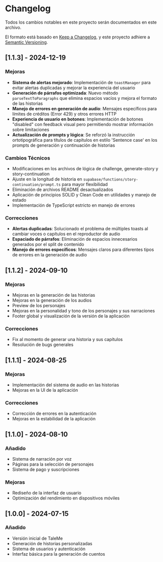# Changelog
Todos los cambios notables en este proyecto serán documentados en este archivo.

El formato está basado en [Keep a Changelog](https://keepachangelog.com/es-ES/1.0.0/),
y este proyecto adhiere a [Semantic Versioning](https://semver.org/spec/v2.0.0.html).

## [1.1.3] - 2024-12-19

### Mejoras
- **Sistema de alertas mejorado**: Implementación de `toastManager` para evitar alertas duplicadas y mejorar la experiencia del usuario
- **Generación de párrafos optimizada**: Nuevo método `parseTextToParagraphs` que elimina espacios vacíos y mejora el formato de las historias
- **Manejo de errores en generación de audio**: Mensajes específicos para límites de créditos (Error 429) y otros errores HTTP
- **Experiencia de usuario en botones**: Implementación de botones "disabled" con feedback visual pero permitiendo mostrar información sobre limitaciones
- **Actualización de prompts y lógica**: Se reforzó la instrucción ortotipográfica para títulos de capítulos en estilo 'Sentence case' en los prompts de generación y continuación de historias

### Cambios Técnicos
- Modificaciones en los archivos de lógica de challenge, generate-story y story-continuation
- Ajuste en la longitud de historia en `supabase/functions/story-continuation/prompt.ts` para mayor flexibilidad
- Eliminación de archivos README desactualizados
- Aplicación de principios SOLID y Clean Code en utilidades y manejo de estado
- Implementación de TypeScript estricto en manejo de errores

### Correcciones
- **Alertas duplicadas**: Solucionado el problema de múltiples toasts al cambiar voces o capítulos en el reproductor de audio
- **Espaciado de párrafos**: Eliminación de espacios innecesarios generados por el split de contenido
- **Manejo de errores específicos**: Mensajes claros para diferentes tipos de errores en la generación de audio

## [1.1.2] - 2024-09-10

### Mejoras
- Mejoras en la generación de las historias
- Mejoras en la generación de los audios
- Preview de los personajes
- Mejoras en la personalidad y tono de los personajes y sus narraciones
- Footer global y visualización de la versión de la aplicación

### Correcciones
- Fix al momento de generar una historia y sus capítulos
- Resolución de bugs generales

## [1.1.1] - 2024-08-25

### Mejoras
- Implementación del sistema de audio en las historias
- Mejoras en la UI de la aplicación

### Correcciones
- Corrección de errores en la autenticación
- Mejoras en la estabilidad de la aplicación

## [1.1.0] - 2024-08-10

### Añadido
- Sistema de narración por voz
- Páginas para la selección de personajes
- Sistema de pago y suscripciones

### Mejoras
- Rediseño de la interfaz de usuario
- Optimización del rendimiento en dispositivos móviles

## [1.0.0] - 2024-07-15

### Añadido
- Versión inicial de TaleMe
- Generación de historias personalizadas
- Sistema de usuarios y autenticación
- Interfaz básica para la generación de cuentos
